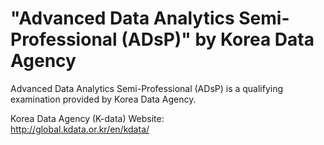 # "Advanced Data Analytics Semi-Professional (ADsP)" by Korea Data Agency

Advanced Data Analytics Semi-Professional (ADsP) is a qualifying examination provided by Korea Data Agency.

Korea Data Agency (K-data) Website:  
http://global.kdata.or.kr/en/kdata/
